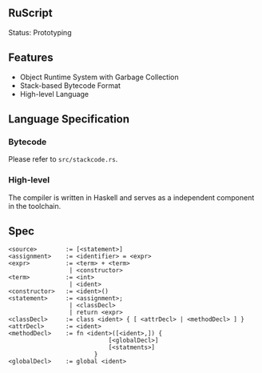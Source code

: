RuScript
------
Status: Prototyping

## Features
* Object Runtime System with Garbage Collection
* Stack-based Bytecode Format
* High-level Language

## Language Specification

### Bytecode
Please refer to `src/stackcode.rs`.

### High-level

The compiler is written in Haskell and serves as a independent component in the toolchain.

## Spec

```
<source>        := [<statement>]
<assignment>    := <identifier> = <expr>
<expr>          := <term> + <term>
                 | <constructor>
<term>          := <int>
                 | <ident>
<constructor>   := <ident>()
<statement>     := <assignment>;
                 | <classDecl>
                 | return <expr>
<classDecl>     := class <ident> { [ <attrDecl> | <methodDecl> ] }
<attrDecl>      := <ident>
<methodDecl>    := fn <ident>([<ident>,]) {
                            [<globalDecl>]
                            [<statments>]
                        }
<globalDecl>    := global <ident>
```

